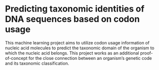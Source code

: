 # Predicting taxonomic identities of DNA sequences based on codon usage

This machine learning project aims to utilize codon usage information of nucleic acid molecules to predict the taxonomic domain of the organism to which the nucleic acid belongs. This project works as an additional proof-of-concept for the close connection between an organism’s genetic code and its taxonomic classification.

